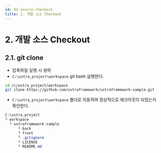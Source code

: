 ```yaml
---
id: 02-source-checkout
title: 2. 개발 소스 Checkout
---
```


# **2. 개발 소스 Checkout**

## 2.1. git clone

- 압축파일 실행 시 생략
- `C:\ustra_project\workspace` git bash 실행한다.

```bash
cd /c/ustra_project/workspace
git clone https://github.com/ustraframework/ustraframework-sample.git
```

- `C:\ustra_project\workspace` 폴더로 이동하여 정상적으로 체크아웃이 되었는지 확인한다.

```java
C:\ustra_project
└ workspace
  └ ustraframework-sample
	  └ back
	  └ front
	  └ .gitignore
	  └ LICENSE
	  └ README.md
```